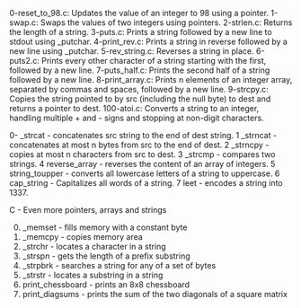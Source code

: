 0-reset_to_98.c: Updates the value of an integer to 98 using a pointer.
1-swap.c: Swaps the values of two integers using pointers.
2-strlen.c: Returns the length of a string.
3-puts.c: Prints a string followed by a new line to stdout using _putchar.
4-print_rev.c: Prints a string in reverse followed by a new line using _putchar.
5-rev_string.c: Reverses a string in place.
6-puts2.c: Prints every other character of a string starting with the first, followed by a new line.
7-puts_half.c: Prints the second half of a string followed by a new line.
8-print_array.c: Prints n elements of an integer array, separated by commas and spaces, followed by a new line.
9-strcpy.c: Copies the string pointed to by src (including the null byte) to dest and returns a pointer to dest.
100-atoi.c: Converts a string to an integer, handling multiple + and - signs and stopping at non-digit characters.



0- _strcat - concatenates src string to the end of dest string.
1 _strncat - concatenates at most n bytes from src to the end of dest.
2 _strncpy - copies at most n characters from src to dest.
3 _strcmp - compares two strings.
4 reverse_array - reverses the content of an array of integers.
5 string_toupper - converts all lowercase letters of a string to uppercase.
6 cap_string - Capitalizes all words of a string.
7 leet - encodes a string into 1337.


C - Even more pointers, arrays and strings

0. _memset - fills memory with a constant byte
1. _memcpy - copies memory area
2. _strchr - locates a character in a string
3. _strspn - gets the length of a prefix substring
4. _strpbrk - searches a string for any of a set of bytes
5.  _strstr - locates a substring in a string
7. print_chessboard - prints an 8x8 chessboard
8. print_diagsums - prints the sum of the two diagonals of a square matrix



